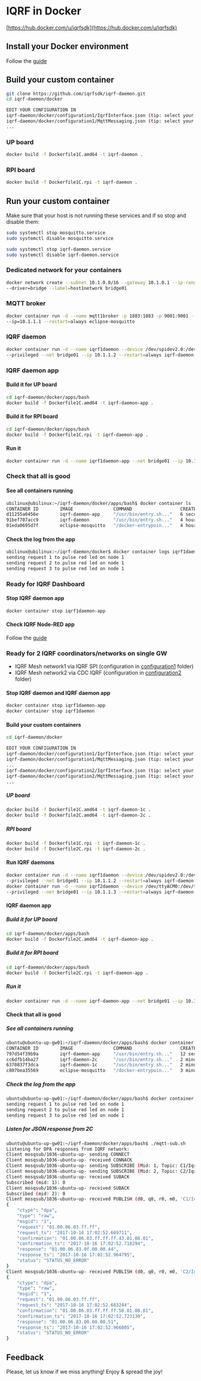 # IQRF in Docker

[https://hub.docker.com/u/iqrfsdk](https://hub.docker.com/u/iqrfsdk)

## Install your Docker environment

Follow the [guide](https://github.com/iqrfsdk/iqrf-daemon/blob/master/docker/INSTALL.md)

## Build your custom container

```Bash
git clone https://github.com/iqrfsdk/iqrf-daemon.git
cd iqrf-daemon/docker

EDIT YOUR CONFIGURATION IN
iqrf-daemon/docker/configuration1/IqrfInterface.json (tip: select your IQRF interface)
iqrf-daemon/docker/configuration1/MqttMessaging.json (tip: select your broker IP address)
...
```

### UP board

```Bash
docker build -f Dockerfile1C.amd64 -t iqrf-daemon .
```

### RPI board

```Bash
docker build -f Dockerfile1C.rpi -t iqrf-daemon .
```

## Run your custom container

Make sure that your host is not running these services and if so stop and disable them:

```Bash
sudo systemctl stop mosquitto.service
sudo systemctl disable mosquitto.service

sudo systemctl stop iqrf-daemon.service
sudo systemctl disable iqrf-daemon.service
```

### Dedicated network for your containers

```Bash
docker network create --subnet 10.1.0.0/16 --gateway 10.1.0.1 --ip-range=10.1.1.0/24 \ 
--driver=bridge --label=host1network bridge01
```

### MQTT broker

```Bash
docker container run -d --name mqtt1broker -p 1883:1883 -p 9001:9001 --network=bridge01 \
--ip=10.1.1.1 --restart=always eclipse-mosquitto
```

### IQRF daemon

```Bash
docker container run -d --name iqrf1daemon --device /dev/spidev2.0:/dev/spidev2.0 \
--privileged --net bridge01 --ip 10.1.1.2 --restart=always iqrf-daemon
```

### IQRF daemon app

#### Build it for UP board

```Bash
cd iqrf-daemon/docker/apps/bash
docker build -f Dockerfile1C.amd64 -t iqrf-daemon-app .
```

#### Build it for RPI board

```Bash
cd iqrf-daemon/docker/apps/bash
docker build -f Dockerfile1C.rpi -t iqrf-daemon-app .
```

#### Run it

```Bash
docker container run -d --name iqrf1daemon-app --net bridge01 --ip 10.1.1.3 --restart=always iqrf-daemon-app
```

### Check that all is good

#### See all containers running

```Bash
ubilinux@ubilinux:~/iqrf-daemon/docker/apps/bash$ docker container ls
CONTAINER ID        IMAGE               COMMAND                  CREATED             STATUS              PORTS                                            NAMES
d11255a0456e        iqrf-daemon-app     "/usr/bin/entry.sh..."   6 seconds ago       Up 6 seconds                                                         iqrf1daemon-app
91bef707acc9        iqrf-daemon         "/usr/bin/entry.sh..."   4 hours ago         Up 4 hours                                                           iqrf1daemon
01eda0695d7f        eclipse-mosquitto   "/docker-entrypoin..."   4 hours ago         Up 4 hours          0.0.0.0:1883->1883/tcp, 0.0.0.0:9001->9001/tcp   mqtt1broker
```

#### Check the log from the app

```Bash
ubilinux@ubilinux:~/iqrf-daemon/docker$ docker container logs iqrf1daemon-app
sending request 1 to pulse red led on node 1
sending request 2 to pulse red led on node 1
sending request 3 to pulse red led on node 1
```

### Ready for IQRF Dashboard

#### Stop IQRF daemon app

```Bash
docker container stop iqrf1daemon-app
```

#### Check IQRF Node-RED app

Follow the [guide](https://github.com/iqrfsdk/iot-starter-kit/tree/master/apps)

### Ready for 2 IQRF coordinators/networks on single GW

- IQRF Mesh network1 via IQRF SPI (configuration in [configuration1](configuration1) folder)
- IQRF Mesh network2 via CDC IQRF (configuration in [configuration2](configuration2) folder)

#### Stop IQRF daemon and IQRF daemon app

```Bash
docker container stop iqrf1daemon-app
docker container stop iqrf1daemon
```

#### Build your custom containers

```Bash
cd iqrf-daemon/docker

EDIT YOUR CONFIGURATION IN
iqrf-daemon/docker/configuration1/IqrfInterface.json (tip: select your IQRF interface)
iqrf-daemon/docker/configuration1/MqttMessaging.json (tip: select your broker IP address)
...
iqrf-daemon/docker/configuration2/IqrfInterface.json (tip: select your IQRF interface)
iqrf-daemon/docker/configuration2/MqttMessaging.json (tip: select your broker IP address)
...
```

##### UP board

```Bash
docker build -f Dockerfile1C.amd64 -t iqrf-daemon-1c .
docker build -f Dockerfile2C.amd64 -t iqrf-daemon-2c .
```

##### RPI board

```Bash
docker build -f Dockerfile1C.rpi -t iqrf-daemon-1c .
docker build -f Dockerfile2C.rpi -t iqrf-daemon-2c .
```

#### Run IQRF daemons

```Bash
docker container run -d --name iqrf1daemon --device /dev/spidev2.0:/dev/spidev2.0 \
--privileged --net bridge01 --ip 10.1.1.2 --restart=always iqrf-daemon-1c
docker container run -d --name iqrf2daemon --device /dev/ttyACM0:/dev/ttyACM0 \
--privileged --net bridge01 --ip 10.1.1.3 --restart=always iqrf-daemon-2c
```

#### IQRF daemon app

##### Build it for UP board

```Bash
cd iqrf-daemon/docker/apps/bash
docker build -f Dockerfile2C.amd64 -t iqrf-daemon-app .
```

##### Build it for RPI board

```Bash
cd iqrf-daemon/docker/apps/bash
docker build -f Dockerfile2C.rpi -t iqrf-daemon-app .
```

##### Run it

```Bash
docker container run -d --name iqrf-daemon-app --net bridge01 --ip 10.1.1.4 --restart=always iqrf-daemon-app
```

#### Check that all is good

##### See all containers running

```Bash
ubuntu@ubuntu-up-gw01:~/iqrf-daemon/docker/apps/bash$ docker container ls
CONTAINER ID        IMAGE               COMMAND                  CREATED             STATUS              PORTS                                            NAMES
797d54f39b9a        iqrf-daemon-app     "/usr/bin/entry.sh..."   12 seconds ago      Up 10 seconds                                                        iqrf-daemon-app
cc6dfb14ba27        iqrf-daemon-2c      "/usr/bin/entry.sh..."   2 minutes ago       Up 2 minutes                                                         iqrf2daemon
6370837f3dca        iqrf-daemon-1c      "/usr/bin/entry.sh..."   2 minutes ago       Up 2 minutes                                                         iqrf1daemon
c807bea35569        eclipse-mosquitto   "/docker-entrypoin..."   3 minutes ago       Up 3 minutes        0.0.0.0:1883->1883/tcp, 0.0.0.0:9001->9001/tcp   mqtt1broker
```

##### Check the log from the app

```Bash
ubuntu@ubuntu-up-gw01:~/iqrf-daemon/docker/apps/bash$ docker container logs iqrf-daemon-app
sending request 1 to pulse red led on node 1
sending request 2 to pulse red led on node 1
sending request 3 to pulse red led on node 1
```

##### Listen for JSON response from 2C

```Bash
ubuntu@ubuntu-up-gw01:~/iqrf-daemon/docker/apps/bash$ ./mqtt-sub.sh
Listening for DPA responses from IQRF network:
Client mosqsub/1036-ubuntu-up- sending CONNECT
Client mosqsub/1036-ubuntu-up- received CONNACK
Client mosqsub/1036-ubuntu-up- sending SUBSCRIBE (Mid: 1, Topic: C1/Iqrf/DpaResponse, QoS: 0)
Client mosqsub/1036-ubuntu-up- sending SUBSCRIBE (Mid: 2, Topic: C2/Iqrf/DpaResponse, QoS: 0)
Client mosqsub/1036-ubuntu-up- received SUBACK
Subscribed (mid: 1): 0
Client mosqsub/1036-ubuntu-up- received SUBACK
Subscribed (mid: 2): 0
Client mosqsub/1036-ubuntu-up- received PUBLISH (d0, q0, r0, m0, 'C1/Iqrf/DpaResponse', ... (379 bytes))
{
    "ctype": "dpa",
    "type": "raw",
    "msgid": "1",
    "request": "01.00.06.03.ff.ff",
    "request_ts": "2017-10-16 17:02:52.669711",
    "confirmation": "01.00.06.03.ff.ff.ff.43.01.08.01",
    "confirmation_ts": "2017-10-16 17:02:52.718294",
    "response": "01.00.06.83.0f.00.00.44",
    "response_ts": "2017-10-16 17:02:52.964795",
    "status": "STATUS_NO_ERROR"
}
Client mosqsub/1036-ubuntu-up- received PUBLISH (d0, q0, r0, m0, 'C2/Iqrf/DpaResponse', ... (379 bytes))
{
    "ctype": "dpa",
    "type": "raw",
    "msgid": "1",
    "request": "01.00.06.03.ff.ff",
    "request_ts": "2017-10-16 17:02:52.683244",
    "confirmation": "01.00.06.03.ff.ff.ff.50.01.08.01",
    "confirmation_ts": "2017-10-16 17:02:52.723130",
    "response": "01.00.06.83.00.00.00.51",
    "response_ts": "2017-10-16 17:02:52.966805",
    "status": "STATUS_NO_ERROR"
}
```

## Feedback

Please, let us know if we miss anything!
Enjoy & spread the joy!
